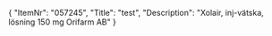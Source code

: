 {
  "ItemNr": "057245",
  "Title": "test",
  "Description": "Xolair, inj-vätska, lösning 150 mg Orifarm AB"
}